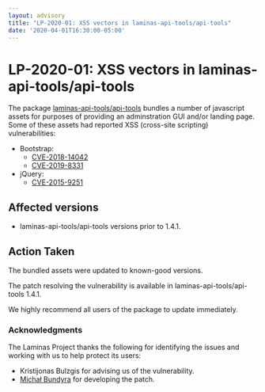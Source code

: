```yaml
---
layout: advisory
title: "LP-2020-01: XSS vectors in laminas-api-tools/api-tools"
date: '2020-04-01T16:30:00-05:00'
---
```


# LP-2020-01: XSS vectors in laminas-api-tools/api-tools

The package [laminas-api-tools/api-tools](https://github.com/laminas-api-tools/api-tools)
bundles a number of javascript assets for purposes of providing an
adminstration GUI and/or landing page. Some of these assets had reported
XSS (cross-site scripting) vulnerabilities:

- Bootstrap:
  - [CVE-2018-14042](https://nvd.nist.gov/vuln/detail/CVE-2018-14042)
  - [CVE-2019-8331](https://nvd.nist.gov/vuln/detail/CVE-2019-8331)
- jQuery:
  - [CVE-2015-9251](https://nvd.nist.gov/vuln/detail/CVE-2015-9251)

## Affected versions

- laminas-api-tools/api-tools versions prior to 1.4.1.

## Action Taken

The bundled assets were updated to known-good versions.

The patch resolving the vulnerability is available in
laminas-api-tools/api-tools 1.4.1.

We highly recommend all users of the package to update immediately.

### Acknowledgments

The Laminas Project thanks the following for identifying the issues and
working with us to help protect its users:

- Kristijonas Bulzgis for advising us of the vulnerability.
- [Michał Bundyra](https://github.com/michalbundyra) for developing the patch.
